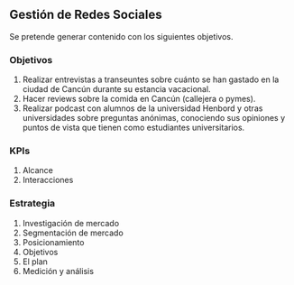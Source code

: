 ## Gestión de Redes Sociales

Se pretende generar contenido con los siguientes objetivos.

### Objetivos

1. Realizar entrevistas a transeuntes sobre cuánto se han gastado en la ciudad de Cancún durante su estancia vacacional.
2. Hacer reviews sobre la comida en Cancún (callejera o pymes).
3. Realizar podcast con alumnos de la universidad Henbord y otras universidades sobre preguntas anónimas, conociendo sus opiniones y puntos de vista que tienen como estudiantes universitarios.

### KPIs

1. Alcance
2. Interacciones

### Estrategia

1. Investigación de mercado
2. Segmentación de mercado
3. Posicionamiento
4. Objetivos
5. El plan
6. Medición y análisis